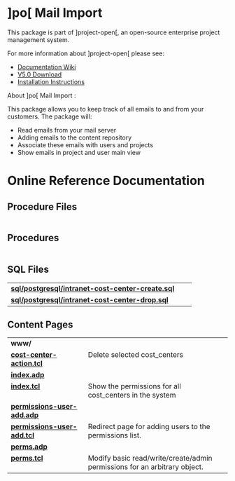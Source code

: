 # ]po[ Mail Import 
This package is part of ]project-open[, an open-source enterprise project management system.

For more information about ]project-open[ please see:
* [Documentation Wiki](https://www.project-open.com/en/)
* [V5.0 Download](https://sourceforge.net/projects/project-open/files/project-open/V5.0/)
* [Installation Instructions](https://www.project-open.com/en/list-installers)

About ]po[ Mail Import :

<p><p>This package allows you to keep track of all emails to and from your customers. The package will: <ul><li>Read emails from your mail server<li>Adding emails to the content repository <li>Associate these emails with users and projects <li>Show emails in project and user main view </ul>

# Online Reference Documentation

## Procedure Files

<table cellpadding="0" cellspacing="0"></table>

## Procedures

<table cellpadding="0" cellspacing="0"></table>

## SQL Files

<table cellpadding="0" cellspacing="0"><tr valign="top"><td><b><a href="https://www.project-open.net/api-doc/display-sql?package_key=intranet-cost-center&amp;url=postgresql/intranet-cost-center-create.sql&amp;version_id=933623">sql/postgresql/intranet-cost-center-create.sql</a></b></td><td></td><td></td></tr><tr valign="top"><td><b><a href="https://www.project-open.net/api-doc/display-sql?package_key=intranet-cost-center&amp;url=postgresql/intranet-cost-center-drop.sql&amp;version_id=933623">sql/postgresql/intranet-cost-center-drop.sql</a></b></td><td></td><td></td></tr></table>

## Content Pages

<table cellpadding="0" cellspacing="0"><tr valign="top"><td><b>www/</b></td></tr><tr valign="top"><td style="width:35%"><b><a href="https://www.project-open.net/api-doc/content-page-view?version_id=933623&amp;path=packages/intranet-cost-center/www/cost-center-action.tcl">cost-center-action.tcl</a></b></td><td>Delete selected cost_centers</td></tr><tr valign="top"><td style="width:35%"><b><a href="https://www.project-open.net/api-doc/content-page-view?version_id=933623&amp;path=packages/intranet-cost-center/www/index.adp">index.adp</a></b></td><td></td></tr><tr valign="top"><td style="width:35%"><b><a href="https://www.project-open.net/api-doc/content-page-view?version_id=933623&amp;path=packages/intranet-cost-center/www/index.tcl">index.tcl</a></b></td><td>Show the permissions for all cost_centers in the system</td></tr><tr valign="top"><td style="width:35%"><b><a href="https://www.project-open.net/api-doc/content-page-view?version_id=933623&amp;path=packages/intranet-cost-center/www/permissions-user-add.adp">permissions-user-add.adp</a></b></td><td></td></tr><tr valign="top"><td style="width:35%"><b><a href="https://www.project-open.net/api-doc/content-page-view?version_id=933623&amp;path=packages/intranet-cost-center/www/permissions-user-add.tcl">permissions-user-add.tcl</a></b></td><td>Redirect page for adding users to the permissions list.</td></tr><tr valign="top"><td style="width:35%"><b><a href="https://www.project-open.net/api-doc/content-page-view?version_id=933623&amp;path=packages/intranet-cost-center/www/perms.adp">perms.adp</a></b></td><td></td></tr><tr valign="top"><td style="width:35%"><b><a href="https://www.project-open.net/api-doc/content-page-view?version_id=933623&amp;path=packages/intranet-cost-center/www/perms.tcl">perms.tcl</a></b></td><td>Modify basic read/write/create/admin permissions for an arbitrary object.</td></tr></table>

